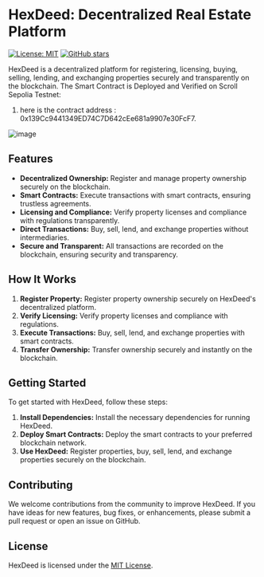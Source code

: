 # HexDeed: Decentralized Real Estate Platform

[![License: MIT](https://img.shields.io/badge/License-MIT-blue.svg)](https://opensource.org/licenses/MIT)
[![GitHub stars](https://img.shields.io/github/stars/yourusername/HexDeed.svg)](https://github.com/yourusername/HexDeed/stargazers)

HexDeed is a decentralized platform for registering, licensing, buying, selling, lending, and exchanging properties securely and transparently on the blockchain.
The Smart Contract is Deployed and Verified on Scroll Sepolia Testnet:
1. here is the contract address : 0x139Cc9441349ED74C7D642cEe681a9907e30FcF7.
   
![image](https://github.com/swarnasn29/HexDeed/assets/127869118/c9a31092-79d5-4a0e-bc35-9576c8bbad95)

## Features

- **Decentralized Ownership:** Register and manage property ownership securely on the blockchain.
- **Smart Contracts:** Execute transactions with smart contracts, ensuring trustless agreements.
- **Licensing and Compliance:** Verify property licenses and compliance with regulations transparently.
- **Direct Transactions:** Buy, sell, lend, and exchange properties without intermediaries.
- **Secure and Transparent:** All transactions are recorded on the blockchain, ensuring security and transparency.

## How It Works

1. **Register Property:** Register property ownership securely on HexDeed's decentralized platform.
2. **Verify Licensing:** Verify property licenses and compliance with regulations.
3. **Execute Transactions:** Buy, sell, lend, and exchange properties with smart contracts.
4. **Transfer Ownership:** Transfer ownership securely and instantly on the blockchain.

## Getting Started

To get started with HexDeed, follow these steps:

1. **Install Dependencies:** Install the necessary dependencies for running HexDeed.
2. **Deploy Smart Contracts:** Deploy the smart contracts to your preferred blockchain network.
3. **Use HexDeed:** Register properties, buy, sell, lend, and exchange properties securely on the blockchain.

## Contributing

We welcome contributions from the community to improve HexDeed. If you have ideas for new features, bug fixes, or enhancements, please submit a pull request or open an issue on GitHub.

## License

HexDeed is licensed under the [MIT License](LICENSE).

